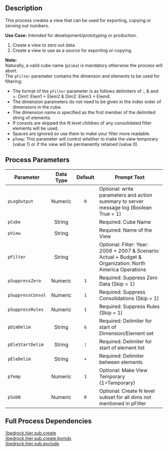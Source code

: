 ## Description
   
 This process creates a view that can be used for exporting, copying or zeroing out numbers.  
     
**Use Case:**    Intended for development/prototyping or production.  
1. Create a view to zero out data.  
2. Create a view to use as a source for exporting or copying.  
     
**Note:**     
 Naturally, a valid cube name (`pCube`) is mandatory otherwise the process will abort.  
 The `pFilter` parameter contains the dimenson and elements to be used for filtering:  
 - The format of the `pFilter` parameter is as follows delimiters of :, & and +: Dim1: Elem1 + Elem2 & Dim2: Elem3 + Elem4.  
 - The dimension parameters do not need to be given in the index order of dimensions in the cube.  
 - The dimension name is specified as the first member of the delimited string of elements.  
 - If consols are skipped the N level children of any consolidated filter elements will be used.  
 - Spaces are ignored so use them to make your filter more readable.  
 - `pTemp`: This parameter will control whether to make the view temporary (value 1) or if the    view will be permanently retained (value 0).  
## Process Parameters
  
|Parameter|Data Type|Default|Prompt Text|
  |---|:-:|:-:|---|
  |`pLogOutput`|Numeric|`0`|Optional: write parameters and action summary to server message log (Boolean True = 1)|
  |`pCube`|String||Required: Cube Name|
  |`pView`|String||Required: Name of the View|
  |`pFilter`|String||Optional: Filter: Year: 2006 + 2007 & Scenario: Actual + Budget & Organization: North America Operations|
  |`pSuppressZero`|Numeric|`1`|Required: Suppress Zero Data (Skip = 1)|
  |`pSuppressConsol`|Numeric|`1`|Required: Suppress Consolidations (Skip = 1)|
  |`pSuppressRules`|Numeric|`1`|Required: Suppress Rules (Skip = 1)|
  |`pDimDelim`|String|`&`|Required: Delimiter for start of Dimension/Element set|
  |`pEleStartDelim`|String|`¦`|Required: Delimiter for start of element list|
  |`pEleDelim`|String|`+`|Required: Delimiter between elements|
  |`pTemp`|Numeric|`1`|Optional: Make View Temporary (1=Temporary)|
  |`pSubN`|Numeric|`0`|Optional: Create N level subset for all dims not mentioned in pFilter|
  ## Full Process Dependencies
[}bedrock.hier.sub.create](}bedrock.hier.sub.create)  
[}bedrock.hier.sub.create.bymdx](}bedrock.hier.sub.create.bymdx)  
[}bedrock.hier.sub.exclude](}bedrock.hier.sub.exclude)  
